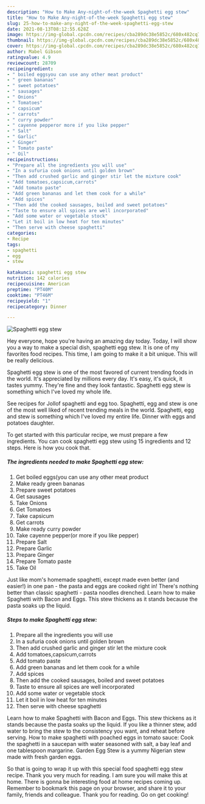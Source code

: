 ```yaml
---
description: "How to Make Any-night-of-the-week Spaghetti egg stew"
title: "How to Make Any-night-of-the-week Spaghetti egg stew"
slug: 25-how-to-make-any-night-of-the-week-spaghetti-egg-stew
date: 2021-08-13T08:12:55.628Z
image: https://img-global.cpcdn.com/recipes/cba289dc38e5852c/680x482cq70/spaghetti-egg-stew-recipe-main-photo.jpg
thumbnail: https://img-global.cpcdn.com/recipes/cba289dc38e5852c/680x482cq70/spaghetti-egg-stew-recipe-main-photo.jpg
cover: https://img-global.cpcdn.com/recipes/cba289dc38e5852c/680x482cq70/spaghetti-egg-stew-recipe-main-photo.jpg
author: Mabel Gibson
ratingvalue: 4.9
reviewcount: 28709
recipeingredient:
- " boiled eggsyou can use any other meat product"
- " green bananas"
- " sweet potatoes"
- " sausages"
- " Onions"
- " Tomatoes"
- " capsicum"
- " carrots"
- " curry powder"
- " cayenne pepperor more if you like pepper"
- " Salt"
- " Garlic"
- " Ginger"
- " Tomato paste"
- " Oil"
recipeinstructions:
- "Prepare all the ingredients you will use"
- "In a sufuria cook onions until golden brown"
- "Then add crushed garlic and ginger stir let the mixture cook"
- "Add tomatoes,capsicum,carrots"
- "Add tomato paste"
- "Add green bananas and let them cook for a while"
- "Add spices"
- "Then add the cooked sausages, boiled and sweet potatoes"
- "Taste to ensure all spices are well incorporated"
- "Add some water or vegetable stock"
- "Let it boil in low heat for ten minutes"
- "Then serve with cheese spaghetti"
categories:
- Recipe
tags:
- spaghetti
- egg
- stew

katakunci: spaghetti egg stew 
nutrition: 142 calories
recipecuisine: American
preptime: "PT40M"
cooktime: "PT46M"
recipeyield: "1"
recipecategory: Dinner

---
```



![Spaghetti egg stew](https://img-global.cpcdn.com/recipes/cba289dc38e5852c/680x482cq70/spaghetti-egg-stew-recipe-main-photo.jpg)

Hey everyone, hope you're having an amazing day today. Today, I will show you a way to make a special dish, spaghetti egg stew. It is one of my favorites food recipes. This time, I am going to make it a bit unique. This will be really delicious.

Spaghetti egg stew is one of the most favored of current trending foods in the world. It's appreciated by millions every day. It's easy, it's quick, it tastes yummy. They're fine and they look fantastic. Spaghetti egg stew is something which I've loved my whole life.

See recipes for Jollof spaghetti and egg too. Spaghetti, egg and stew is one of the most well liked of recent trending meals in the world. Spaghetti, egg and stew is something which I&#39;ve loved my entire life. Dinner with eggs and potatoes daughter.


To get started with this particular recipe, we must prepare a few ingredients. You can cook spaghetti egg stew using 15 ingredients and 12 steps. Here is how you cook that.

<!--inarticleads1-->

##### The ingredients needed to make Spaghetti egg stew:

1. Get  boiled eggs(you can use any other meat product
1. Make ready  green bananas
1. Prepare  sweet potatoes
1. Get  sausages
1. Take  Onions
1. Get  Tomatoes
1. Take  capsicum
1. Get  carrots
1. Make ready  curry powder
1. Take  cayenne pepper(or more if you like pepper)
1. Prepare  Salt
1. Prepare  Garlic
1. Prepare  Ginger
1. Prepare  Tomato paste
1. Take  Oil


Just like mom&#39;s homemade spaghetti, except made even better (and easier!) in one pan - the pasta and eggs are cooked right in! There&#39;s nothing better than classic spaghetti - pasta noodles drenched. Learn how to make Spaghetti with Bacon and Eggs. This stew thickens as it stands because the pasta soaks up the liquid. 

<!--inarticleads2-->

##### Steps to make Spaghetti egg stew:

1. Prepare all the ingredients you will use
1. In a sufuria cook onions until golden brown
1. Then add crushed garlic and ginger stir let the mixture cook
1. Add tomatoes,capsicum,carrots
1. Add tomato paste
1. Add green bananas and let them cook for a while
1. Add spices
1. Then add the cooked sausages, boiled and sweet potatoes
1. Taste to ensure all spices are well incorporated
1. Add some water or vegetable stock
1. Let it boil in low heat for ten minutes
1. Then serve with cheese spaghetti


Learn how to make Spaghetti with Bacon and Eggs. This stew thickens as it stands because the pasta soaks up the liquid. If you like a thinner stew, add water to bring the stew to the consistency you want, and reheat before serving. How to make spaghetti with poached eggs in tomato sauce: Cook the spaghetti in a saucepan with water seasoned with salt, a bay leaf and one tablespoon margarine. Garden Egg Stew is a yummy Nigerian stew made with fresh garden eggs. 

So that is going to wrap it up with this special food spaghetti egg stew recipe. Thank you very much for reading. I am sure you will make this at home. There is gonna be interesting food at home recipes coming up. Remember to bookmark this page on your browser, and share it to your family, friends and colleague. Thank you for reading. Go on get cooking!
